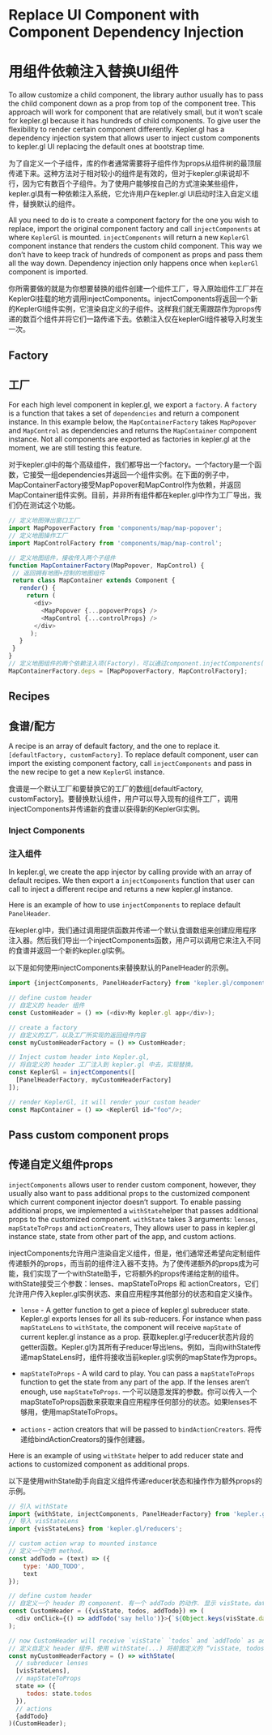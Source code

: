 # Replace UI Component with Component Dependency Injection
# 用组件依赖注入替换UI组件

To allow customize a child component, the library author usually has to pass the child component down as a prop from top of the component tree. This approach will work for component that are relatively small, but it won’t scale for kepler.gl because it has hundreds of child components. To give user the flexibility to render certain component differently. Kepler.gl has a dependency injection system that allows user to inject custom components to kepler.gl UI replacing the default ones at bootstrap time.

为了自定义一个子组件，库的作者通常需要将子组件作为props从组件树的最顶层传递下来。这种方法对于相对较小的组件是有效的，但对于kepler.gl来说却不行，因为它有数百个子组件。为了使用户能够按自己的方式渲染某些组件，kepler.gl具有一种依赖注入系统，它允许用户在kepler.gl UI启动时注入自定义组件，替换默认的组件。

All you need to do is to create a component factory for the one you wish to replace, import the original component factory and call `injectComponents` at where `KeplerGl` is mounted. `injectComponents` will return a new `KeplerGl` component instance that renders the custom child component. This way we don’t have to keep track of hundreds of component as props and pass them all the way down. Dependency injection only happens once when `keplerGl` component is imported.

你所需要做的就是为你想要替换的组件创建一个组件工厂，导入原始组件工厂并在KeplerGl挂载的地方调用injectComponents。injectComponents将返回一个新的KeplerGl组件实例，它渲染自定义的子组件。这样我们就无需跟踪作为props传递的数百个组件并将它们一路传递下去。依赖注入仅在keplerGl组件被导入时发生一次。

## Factory
## 工厂

For each high level component in kepler.gl, we export a `factory`. A `factory` is a function that takes a set of `dependencies` and return a component instance. In this example below, the `MapContainerFactory` takes `MapPopover` and `MapControl` as dependencies and returns the `MapContainer` component instance. Not all components are exported as factories in kepler.gl at the moment, we are still testing this feature.

对于kepler.gl中的每个高级组件，我们都导出一个factory。一个factory是一个函数，它接受一组dependencies并返回一个组件实例。在下面的例子中，MapContainerFactory接受MapPopover和MapControl作为依赖，并返回MapContainer组件实例。目前，并非所有组件都在kepler.gl中作为工厂导出，我们仍在测试这个功能。

```js
// 定义地图弹出窗口工厂
import MapPopoverFactory from 'components/map/map-popover';
// 定义地图操作工厂
import MapControlFactory from 'components/map/map-control';

// 定义地图组件，接收传入两个子组件
function MapContainerFactory(MapPopover, MapControl) {
 // 返回拥有地图+控制的地图组件
 return class MapContainer extends Component {
   render() {
     return (
       <div>
         <MapPopover {...popoverProps} />
         <MapControl {...controlProps} />
       </div>
      );
   }
 }
}
// 定义地图组件的两个依赖注入项(Factory)，可以通过component.injectComponents(...)将 Factory组件注入到 component 中。
MapContainerFactory.deps = [MapPopoverFactory, MapControlFactory];
```

## Recipes
## 食谱/配方

A recipe is an array of default factory, and the one to replace it. `[defaultFactory, customFactory]`. To replace default component, user can import the existing component factory, call `injectComponents` and pass in the new recipe to get a new `KeplerGl` instance.

食谱是一个默认工厂和要替换它的工厂的数组[defaultFactory, customFactory]。要替换默认组件，用户可以导入现有的组件工厂，调用injectComponents并传递新的食谱以获得新的KeplerGl实例。

### Inject Components
### 注入组件

In kepler.gl, we create the app injector by calling provide with an array of default recipes. We then export a `injectComponents` function that user can call to inject a different recipe and returns a new kepler.gl instance.

Here is an example of how to use `injectComponents` to replace default `PanelHeader`.

在kepler.gl中，我们通过调用提供函数并传递一个默认食谱数组来创建应用程序注入器。然后我们导出一个injectComponents函数，用户可以调用它来注入不同的食谱并返回一个新的kepler.gl实例。

以下是如何使用injectComponents来替换默认的PanelHeader的示例。

```js
import {injectComponents, PanelHeaderFactory} from 'kepler.gl/components';

// define custom header
// 自定义的 header 组件
const CustomHeader = () => (<div>My kepler.gl app</div>);

// create a factory
// 自定义的工厂，以及工厂所实现的返回组件内容
const myCustomHeaderFactory = () => CustomHeader;

// Inject custom header into Kepler.gl,
// 将自定义的 header 工厂注入到 kepler.gl 中去，实现替换。
const KeplerGl = injectComponents([
  [PanelHeaderFactory, myCustomHeaderFactory]
]);

// render KeplerGl, it will render your custom header
const MapContainer = () => <KeplerGl id="foo"/>;
```

##  Pass custom component props
## 传递自定义组件props

`injectComponents` allows user to render custom component, however, they usually also want to pass additional props to the customized component which current component injector doesn’t support. To enable passing additional props, we implemented a `withState`helper that passes additional props to the customized component. `withState` takes 3 arguments: `lenses`, `mapStateToProps` and `actionCreators`,  They allows user to pass in kepler.gl instance state, state from other part of the app, and custom actions.

injectComponents允许用户渲染自定义组件，但是，他们通常还希望向定制组件传递额外的props，而当前的组件注入器不支持。为了使传递额外的props成为可能，我们实现了一个withState助手，它将额外的props传递给定制的组件。withState接受三个参数：lenses、mapStateToProps 和 actionCreators，它们允许用户传入kepler.gl实例状态、来自应用程序其他部分的状态和自定义操作。

- `lense` - A getter function to get a piece of kepler.gl subreducer state. Kepler.gl exports lenses for all its sub-reducers. For instance when pass `mapStateLens` to `withState`, the component will receive `mapState` of current kepler.gl instance as a prop. 获取kepler.gl子reducer状态片段的getter函数。Kepler.gl为其所有子reducer导出lens。例如，当向withState传递mapStateLens时，组件将接收当前kepler.gl实例的mapState作为props。

- `mapStateToProps` - A wild card to play. You can pass a `mapStateToProps` function to get the state from any part of the app. If the lenses aren’t enough, use `mapStateToProps`. 一个可以随意发挥的参数。你可以传入一个mapStateToProps函数来获取来自应用程序任何部分的状态。如果lenses不够用，使用mapStateToProps。

- `actions` - action creators that will be passed to `bindActionCreators`. 将传递给bindActionCreators的操作创建器。

Here is an example of using `withState` helper to add reducer state and actions to customized component as additional props.

以下是使用withState助手向自定义组件传递reducer状态和操作作为额外props的示例。

```js
// 引入 withState
import {withState, injectComponents, PanelHeaderFactory} from 'kepler.gl/components';
// 导入 visStateLens
import {visStateLens} from 'kepler.gl/reducers';

// custom action wrap to mounted instance
// 定义一个动作 method。
const addTodo = (text) => ({
    type: 'ADD_TODO',
    text
});

// define custom header
// 自定义一个 header 的 component. 有一个 addTodo 的动作. 显示 visState。datasets 中数据的长度。
const CustomHeader = ({visState, todos, addTodo}) => (
  <div onClick={() => addTodo('say hello')}>{`${Object.keys(visState.datasets).length} dataset loaded`}</div>
);

// now CustomHeader will receive `visState` `todos` and `addTodo` as additional props.
// 定义自定义 header 组件，使用 withState(...) 将前面定义的 “visState, todos, addTodo” 参数添加到 props 中，并进行传递。 
const myCustomHeaderFactory = () => withState(
  // subreducer lenses
  [visStateLens],
  // mapStateToProps
  state => ({
     todos: state.todos
  }),
  // actions
  {addTodo}
)(CustomHeader);
```
